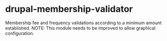 drupal-membership-validator
=====================

Membership fee and frequency validations according to a minimum amount established.
NOTE: This module needs to be improved to allow graphical configuration.
